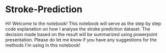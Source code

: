 # Stroke-Prediction
Hi! Welcome to the notebook!  This notebook will serve as the step by step code explanation on how I analyse the stroke prediction dataset. The decision made based on the result will be summarized using powerpoint presentation. Please do let me know if you have any suggestions for the methods I'm using in this notebook!

